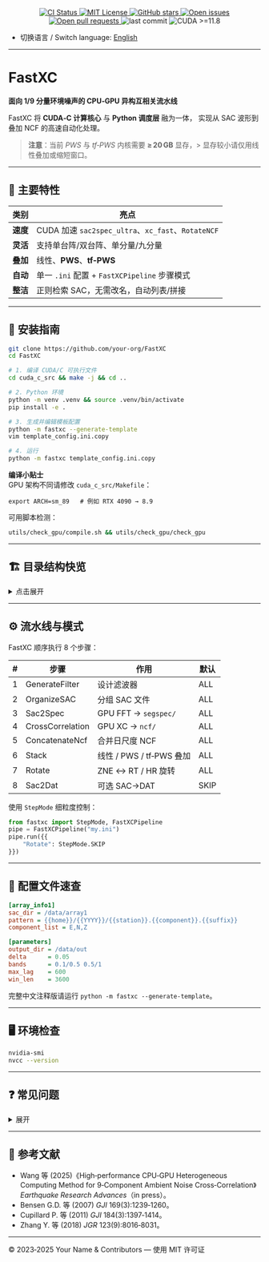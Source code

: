 <p align="center">
  <a href="https://github.com/your-org/FastXC/actions">
    <img src="https://img.shields.io/github/actions/workflow/status/your-org/FastXC/ci.yml?branch=main&label=CI&logo=github" alt="CI Status">
  </a>
  <a href="LICENSE">
    <img src="https://img.shields.io/github/license/your-org/FastXC?color=blue&logo=open-source-initiative" alt="MIT License">
  </a>
  <a href="https://github.com/your-org/FastXC/stargazers">
    <img src="https://img.shields.io/github/stars/your-org/FastXC?style=social" alt="GitHub stars">
  </a>
  <a href="https://github.com/your-org/FastXC/issues">
    <img src="https://img.shields.io/github/issues/your-org/FastXC?logo=github" alt="Open issues">
  </a>
  <a href="https://github.com/your-org/FastXC/pulls">
    <img src="https://img.shields.io/github/issues-pr/your-org/FastXC?logo=github" alt="Open pull requests">
  </a>
  <img src="https://img.shields.io/github/last-commit/your-org/FastXC?logo=git" alt="last commit">
  <img src="https://img.shields.io/badge/CUDA-11.8%2B-green?logo=nvidia" alt="CUDA >=11.8">
</p>


* 切换语言 / Switch language: [English](README.md)

---

# FastXC
**面向 1/9 分量环境噪声的 CPU‑GPU 异构互相关流水线**

FastXC 将 **CUDA‑C 计算核心** 与 **Python 调度层** 融为一体，
实现从 SAC 波形到叠加 NCF 的高速自动化处理。

> **注意**：当前 *PWS* 与 *tf‑PWS* 内核需要 **≥ 20 GB** 显存，> 显存较小请仅用线性叠加或缩短窗口。

---

## 🚩 主要特性
| 类别 | 亮点 |
|------|------|
| **速度** | CUDA 加速 `sac2spec_ultra`、`xc_fast`、`RotateNCF` |
| **灵活** | 支持单台阵/双台阵、单分量/九分量 |
| **叠加** | 线性、**PWS**、**tf‑PWS** |
| **自动** | 单一 `.ini` 配置 + `FastXCPipeline` 步骤模式 |
| **整洁** | 正则检索 SAC，无需改名，自动列表/拼接 |

---

## 🌱 安装指南
```bash
git clone https://github.com/your-org/FastXC
cd FastXC

# 1. 编译 CUDA/C 可执行文件
cd cuda_c_src && make -j && cd ..

# 2. Python 环境
python -m venv .venv && source .venv/bin/activate
pip install -e .

# 3. 生成并编辑模板配置
python -m fastxc --generate-template
vim template_config.ini.copy

# 4. 运行
python -m fastxc template_config.ini.copy
```

**编译小贴士**  
GPU 架构不同请修改 `cuda_c_src/Makefile`：
```
export ARCH=sm_89   # 例如 RTX 4090 → 8.9
```
可用脚本检测：
```bash
utils/check_gpu/compile.sh && utils/check_gpu/check_gpu
```

---

## 🏗 目录结构快览
<details>
<summary>点击展开</summary>

```text
cuda_c_src/          CUDA 源码
fastxc/              Python 调度
  cmd_generator/     生成命令
  cmd_deployer/      派发执行
  list_generator/    生成文件列表
  utils/             工具函数
config/              *.ini 示例
run.py               最小入口
```
</details>

---

## ⚙️ 流水线与模式
FastXC 顺序执行 8 个步骤：

| # | 步骤 | 作用 | 默认 |
|---|------|------|------|
| 1 | GenerateFilter     | 设计滤波器                         | ALL |
| 2 | OrganizeSAC        | 分组 SAC 文件                      | ALL |
| 3 | Sac2Spec           | GPU FFT → `segspec/`               | ALL |
| 4 | CrossCorrelation   | GPU XC → `ncf/`                    | ALL |
| 5 | ConcatenateNcf     | 合并日尺度 NCF                     | ALL |
| 6 | Stack              | 线性 / PWS / tf‑PWS 叠加          | ALL |
| 7 | Rotate             | ZNE ↔ RT / HR 旋转                | ALL |
| 8 | Sac2Dat            | 可选 SAC→DAT                       | SKIP |

使用 `StepMode` 细粒度控制：
```python
from fastxc import StepMode, FastXCPipeline
pipe = FastXCPipeline("my.ini")
pipe.run({{
    "Rotate": StepMode.SKIP
}})
```

---

## 📝 配置文件速查
```ini
[array_info1]
sac_dir = /data/array1
pattern = {{home}}/{{YYYY}}/{{station}}.{{component}}.{{suffix}}
component_list = E,N,Z

[parameters]
output_dir = /data/out
delta      = 0.05
bands      = 0.1/0.5 0.5/1
max_lag    = 600
win_len    = 3600
```
完整中文注释版请运行 `python -m fastxc --generate-template`。

---

## 🖥 环境检查
```bash
nvidia-smi
nvcc --version
```

---

## ❓ 常见问题
<details><summary>展开</summary>

* **Windows 支持？** — 建议 WSL2，未做原生测试。  
* **性能瓶颈？** — I/O 往往主导总耗时，推荐 NVMe SSD。  
* **MULTI 为何缺 tf‑PWS？** — 计划迭代支持。  

</details>

---

## 📜 参考文献
* Wang 等 (2025)《High‑performance CPU‑GPU Heterogeneous Computing Method for 9‑Component Ambient Noise Cross‑Correlation》*Earthquake Research Advances*（in press）。  
* Bensen G.D. 等 (2007) *GJI* 169(3):1239‑1260。  
* Cupillard P. 等 (2011) *GJI* 184(3):1397‑1414。  
* Zhang Y. 等 (2018) *JGR* 123(9):8016‑8031。

---

© 2023‑2025 Your Name & Contributors — 使用 MIT 许可证
